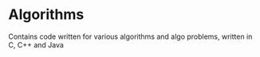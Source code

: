 Algorithms
==========

Contains code written for various algorithms and algo problems, written in C, C++ and Java
